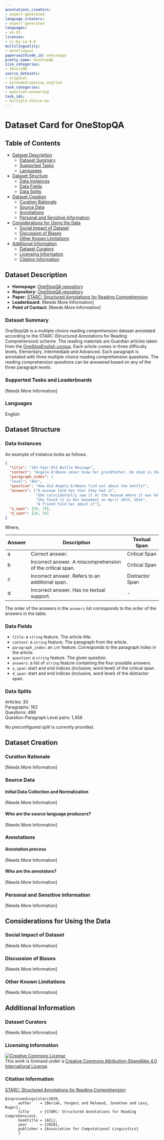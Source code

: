 ```yaml
---
annotations_creators:
- expert-generated
language_creators:
- expert-generated
languages:
- en-US
licenses:
- cc-by-sa-4.0
multilinguality:
- monolingual
paperswithcode_id: onestopqa
pretty_name: OneStopQA
size_categories:
- 1K<n<10K
source_datasets:
- original
- extended|onestop_english
task_categories:
- question-answering
task_ids:
- multiple-choice-qa
---
```


# Dataset Card for OneStopQA

## Table of Contents
- [Dataset Description](#dataset-description)
  - [Dataset Summary](#dataset-summary)
  - [Supported Tasks](#supported-tasks-and-leaderboards)
  - [Languages](#languages)
- [Dataset Structure](#dataset-structure)
  - [Data Instances](#data-instances)
  - [Data Fields](#data-instances)
  - [Data Splits](#data-instances)
- [Dataset Creation](#dataset-creation)
  - [Curation Rationale](#curation-rationale)
  - [Source Data](#source-data)
  - [Annotations](#annotations)
  - [Personal and Sensitive Information](#personal-and-sensitive-information)
- [Considerations for Using the Data](#considerations-for-using-the-data)
  - [Social Impact of Dataset](#social-impact-of-dataset)
  - [Discussion of Biases](#discussion-of-biases)
  - [Other Known Limitations](#other-known-limitations)
- [Additional Information](#additional-information)
  - [Dataset Curators](#dataset-curators)
  - [Licensing Information](#licensing-information)
  - [Citation Information](#citation-information)

## Dataset Description

- **Homepage:** [OneStopQA repository](https://github.com/berzak/onestop-qa)
- **Repository:** [OneStopQA repository](https://github.com/berzak/onestop-qa)
- **Paper:** [STARC: Structured Annotations for Reading Comprehension](https://arxiv.org/abs/2004.14797)
- **Leaderboard:** [Needs More Information]
- **Point of Contact:** [Needs More Information]

### Dataset Summary

OneStopQA is a multiple choice reading comprehension dataset annotated according to the STARC (Structured Annotations for Reading Comprehension) scheme. The reading materials are Guardian articles taken from the [OneStopEnglish corpus](https://github.com/nishkalavallabhi/OneStopEnglishCorpus). Each article comes in three difficulty levels, Elementary, Intermediate and Advanced. Each paragraph is annotated with three multiple choice reading comprehension questions. The reading comprehension questions can be answered based on any of the three paragraph levels.

### Supported Tasks and Leaderboards

[Needs More Information]

### Languages

English

## Dataset Structure

### Data Instances

An example of instance looks as follows.

```json
{
  "title": "101-Year-Old Bottle Message",
  "context": "Angela Erdmann never knew her grandfather. He died in 1946, six years before she was born. But, on Tuesday 8th April, 2014, she described the extraordinary moment when she received a message in a bottle, 101 years after he had lobbed it into the Baltic Sea. Thought to be the world\u2019s oldest message in a bottle, it was presented to Erdmann by the museum that is now exhibiting it in Germany.",
  "paragraph_index": 1
  "level": "Adv",
  "question": "How did Angela Erdmann find out about the bottle?", 
  "answers": ["A museum told her that they had it", 
              "She coincidentally saw it at the museum where it was held", 
              "She found it in her basement on April 28th, 2014", 
              "A friend told her about it"],
  "a_span": [56, 70], 
  "d_span": [16, 34]
}
```
Where, 

| Answer | Description | Textual Span
| --- | --- | --- |
| a | Correct answer. | Critical Span|
| b | Incorrect answer. A miscomprehension of the critical span. | Critical Span|
| c | Incorrect answer. Refers to an additional span. | Distractor Span |
| d | Incorrect answer. Has no textual support. | - |

The order of the answers in the `answers` list corresponds to the order of the answers in the table.

### Data Fields

- `title`: a `string` feature. The article title.
- `context`: a `string` feature. The paragraph from the article. 
- `paragraph_index`: an `int` feature. Corresponds to the paragraph index in the article.
- `question`: a `string` feature. The given question.
- `answers`: a list of `string` feature containing the four possible answers.
- `a_span`: start and end indices (inclusive, word level) of the critical span.
- `d_span`: start and end indices (inclusive, word level) of the distractor span.


### Data Splits

Articles: 30  
Paragraphs: 162  
Questions: 486  
Question-Paragraph Level pairs: 1,458  

No preconfigured split is currently provided.


## Dataset Creation

### Curation Rationale

[Needs More Information]

### Source Data

#### Initial Data Collection and Normalization

[Needs More Information]

#### Who are the source language producers?

[Needs More Information]

### Annotations

#### Annotation process

[Needs More Information]

#### Who are the annotators?

[Needs More Information]

### Personal and Sensitive Information

[Needs More Information]

## Considerations for Using the Data

### Social Impact of Dataset

[Needs More Information]

### Discussion of Biases

[Needs More Information]

### Other Known Limitations

[Needs More Information]

## Additional Information

### Dataset Curators

[Needs More Information]

### Licensing Information

<a rel="license" href="http://creativecommons.org/licenses/by-sa/4.0/"><img alt="Creative Commons License" style="border-width:0" src="https://i.creativecommons.org/l/by-sa/4.0/88x31.png" /></a><br />This work is licensed under a <a rel="license" href="http://creativecommons.org/licenses/by-sa/4.0/">Creative Commons Attribution-ShareAlike 4.0 International License</a>.

### Citation Information

[STARC: Structured Annotations for Reading Comprehension](http://people.csail.mit.edu/berzak/papers/acl2020.pdf)  
```
@inproceedings{starc2020,  
      author    = {Berzak, Yevgeni and Malmaud, Jonathan and Levy, Roger},  
      title     = {STARC: Structured Annotations for Reading Comprehension},  
      booktitle = {ACL},  
      year      = {2020},  
      publisher = {Association for Computational Linguistics} 
      }
```
